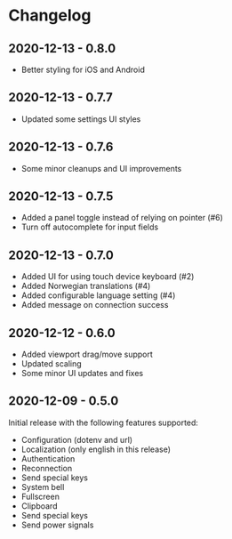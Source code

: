 # Changelog

## 2020-12-13 - 0.8.0

* Better styling for iOS and Android

## 2020-12-13 - 0.7.7

* Updated some settings UI styles

## 2020-12-13 - 0.7.6

* Some minor cleanups and UI improvements

## 2020-12-13 - 0.7.5

* Added a panel toggle instead of relying on pointer (#6)
* Turn off autocomplete for input fields

## 2020-12-13 - 0.7.0

* Added UI for using touch device keyboard (#2)
* Added Norwegian translations (#4)
* Added configurable language setting (#4)
* Added message on connection success

## 2020-12-12 - 0.6.0

* Added viewport drag/move support
* Updated scaling
* Some minor UI updates and fixes

## 2020-12-09 - 0.5.0

Initial release with the following features supported:

* Configuration (dotenv and url)
* Localization (only english in this release)
* Authentication
* Reconnection
* Send special keys
* System bell
* Fullscreen
* Clipboard
* Send special keys
* Send power signals
